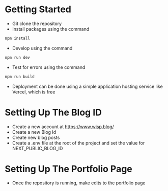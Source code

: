 # Getting Started
- Git clone the repository
- Install packages using the command
```bash
npm install
```
- Develop using the command
```bash
npm run dev
```
- Test for errors using the command
```bash
npm run build
```
- Deployment can be done using a simple application hosting service like Vercel, which is free

# Setting Up The Blog ID
- Create a new account at https://www.wisp.blog/
- Create a new Blog Id 
- Create new blog posts
- Create a .env file at the root of the project and set the value for NEXT_PUBLIC_BLOG_ID

# Setting Up The Portfolio Page
- Once the repository is running, make edits to the portfolio page